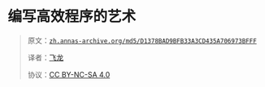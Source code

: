 # 编写高效程序的艺术

> 原文：[`zh.annas-archive.org/md5/D1378BAD9BFB33A3CD435A706973BFFF`](https://zh.annas-archive.org/md5/D1378BAD9BFB33A3CD435A706973BFFF)
> 
> 译者：[飞龙](https://github.com/wizardforcel)
> 
> 协议：[CC BY-NC-SA 4.0](http://creativecommons.org/licenses/by-nc-sa/4.0/)